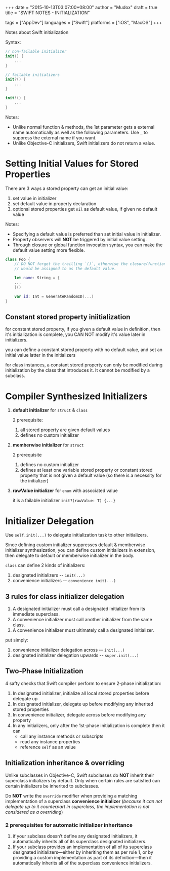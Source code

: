 +++
date      = "2015-10-13T03:07:00+08:00"
author    = "Mudox"
draft     = true
title     = "SWIFT NOTES - INITIALIZATION"

tags      = ["AppDev"]
languages = ["Swift"]
platforms = ["iOS", "MacOS"]
+++

Notes about Swift initialization
<!--more-->

Syntax:

```swift
// non-failable initializer
init() {
    ...
}

// failable initializers
init?() {
    ...
}

init!() {
    ...
}
```

Notes:

+ Unlike normal function & methods, the 1st parameter gets a external name
  automatically as well as the following parameters. Use `_` to suppress the
  external name if you want.
+ Unlike Objective-C initializers, Swift initializers do not return a value.

# Setting Initial Values for Stored Properties

There are 3 ways a stored property can get an initial value:

1. set value in initializer
2. set default value in property declaration
3. optional stored properties get `nil` as default value, if given no default value

Notes:

+ Specifying a default value is preferred than set initial value in initializer.
+ Property observers will __NOT__ be triggered by initial value setting.
+ Through closure or global function invocation syntax, you can make the
  default value setting more flexible.

```swift
class Foo {
    // DO NOT forget the trailling `()`, otherwise the closure/function itself
    // would be assigned to as the default value.

    let name: String = {
    ...
    }()

    var id: Int = GenerateRandomID(...)
}
```

## Constant stored property iniitialization

for constant stored property, if you given a default value in definition,
then it's initialization is complete, you CAN NOT modify it's value later
in initializers.

you can define a constant stored property with no default value, and set an
initial value latter in the initializers

for class instances, a constant stored property can only be modified during
initialization by the class that introduces it. It cannot be modified by a
subclass.

# Compiler Synthesized Initializers

1. __default initializer__ for `struct` & `class`

    2 prerequisite:

    1. all stored property are given default values
    2. defines no custom initializer

2. __memberwise initializer__ for `struct`

    2 prerequisite

    1. defines no custom initializer
    2. defines at least one variable stored property or constant stored property
       that is not given a default value (so there is a necessity for the initializer)

3. __rawValue initializer__ for `enum` with associated value

    it is a failable initializer `init?(rawValue: T) {...}`

# Initializer Delegation

Use `self.init(...)` to delegate initialization task to other initializers.

Since defining custom initializer suppresses default & memberwise initializer
synthesization, you can define custom initializers in extension, then delegate
to default or memberwise initializer in the body.

`class` can define 2 kinds of initializers:

1. designated initializers -- `init(...)`
2. convenience initializers -- `convenience init(...)`

## 3 rules for class initializer delegation

1. A designated initializer must call a designated initializer from its
   immediate superclass.
2. A convenience initializer must call another initializer from the same class.
3. A convenience initializer must ultimately call a designated initializer.

put simply:

1. convenience initializer delegation across -- `init(...)`
2. designated initializer delegation upwards -- `super.init(...)`

## Two-Phase Initialization

4 safty checks that Swift compiler perform to ensure 2-phase initialization:

1. In designated initializer, initialize all local stored properties before
   delegate up
2. In designated initializer, delegate up before modifying any inherited stored
   properties
3. In convenience initializer, delegate across before modifying any property
4. In any initializers, only after the 1st-phase initialization is complete
   then it can
    - call any instance methods or subscripts
    - read any instance properties
    - reference `self` as an value

## Initialization inheritance & overriding

Unlike subclasses in Objective-C, Swift subclasses do __NOT__ inherit their
superclass initializers by default. Only when certain rules are satisfied can
certain initializers be inherited to subclasses.

Do __NOT__ write the `override` modifier when providing a matching
implementation of a superclass __convenience initializer__ (_because it can not
delegate up to it counterpart in superclass, the implementation is not
considered as a overriding_)

### 2 prerequisites for automatic initializer inheritance

1. if your subclass doesn’t define any designated initializers, it
   automatically inherits all of its superclass designated initializers.
2. If your subclass provides an implementation of all of its superclass
   designated initializers—either by inheriting them as per rule 1, or by
   providing a custom implementation as part of its definition—then it
   automatically inherits all of the superclass convenience initializers.
